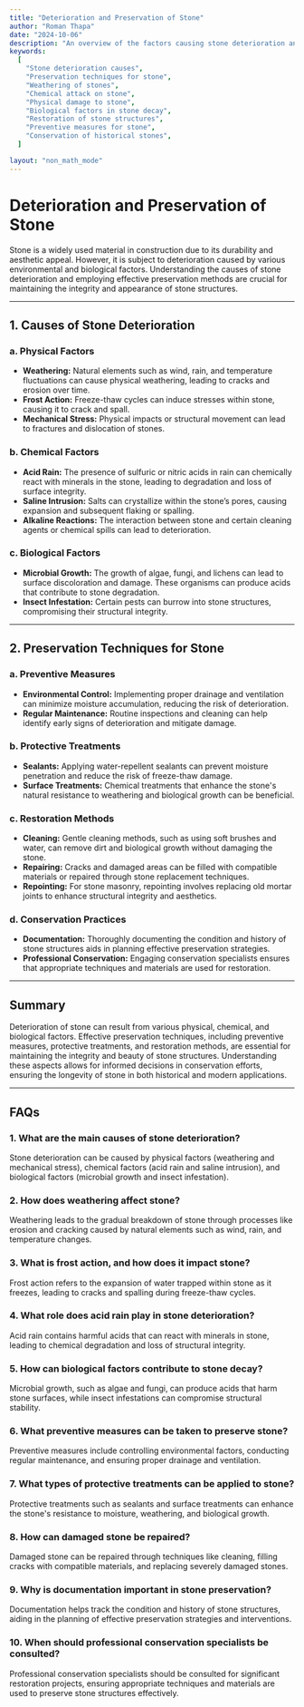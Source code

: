 ```yaml
---
title: "Deterioration and Preservation of Stone"
author: "Roman Thapa"
date: "2024-10-06"
description: "An overview of the factors causing stone deterioration and methods for its preservation."
keywords:
  [
    "Stone deterioration causes",
    "Preservation techniques for stone",
    "Weathering of stones",
    "Chemical attack on stone",
    "Physical damage to stone",
    "Biological factors in stone decay",
    "Restoration of stone structures",
    "Preventive measures for stone",
    "Conservation of historical stones",
  ]

layout: "non_math_mode"
---
```


# Deterioration and Preservation of Stone

Stone is a widely used material in construction due to its durability and aesthetic appeal. However, it is subject to deterioration caused by various environmental and biological factors. Understanding the causes of stone deterioration and employing effective preservation methods are crucial for maintaining the integrity and appearance of stone structures.

---

## 1. Causes of Stone Deterioration

### a. Physical Factors

- **Weathering:** Natural elements such as wind, rain, and temperature fluctuations can cause physical weathering, leading to cracks and erosion over time.
- **Frost Action:** Freeze-thaw cycles can induce stresses within stone, causing it to crack and spall.
- **Mechanical Stress:** Physical impacts or structural movement can lead to fractures and dislocation of stones.

### b. Chemical Factors

- **Acid Rain:** The presence of sulfuric or nitric acids in rain can chemically react with minerals in the stone, leading to degradation and loss of surface integrity.
- **Saline Intrusion:** Salts can crystallize within the stone’s pores, causing expansion and subsequent flaking or spalling.
- **Alkaline Reactions:** The interaction between stone and certain cleaning agents or chemical spills can lead to deterioration.

### c. Biological Factors

- **Microbial Growth:** The growth of algae, fungi, and lichens can lead to surface discoloration and damage. These organisms can produce acids that contribute to stone degradation.
- **Insect Infestation:** Certain pests can burrow into stone structures, compromising their structural integrity.

---

## 2. Preservation Techniques for Stone

### a. Preventive Measures

- **Environmental Control:** Implementing proper drainage and ventilation can minimize moisture accumulation, reducing the risk of deterioration.
- **Regular Maintenance:** Routine inspections and cleaning can help identify early signs of deterioration and mitigate damage.

### b. Protective Treatments

- **Sealants:** Applying water-repellent sealants can prevent moisture penetration and reduce the risk of freeze-thaw damage.
- **Surface Treatments:** Chemical treatments that enhance the stone's natural resistance to weathering and biological growth can be beneficial.

### c. Restoration Methods

- **Cleaning:** Gentle cleaning methods, such as using soft brushes and water, can remove dirt and biological growth without damaging the stone.
- **Repairing:** Cracks and damaged areas can be filled with compatible materials or repaired through stone replacement techniques.
- **Repointing:** For stone masonry, repointing involves replacing old mortar joints to enhance structural integrity and aesthetics.

### d. Conservation Practices

- **Documentation:** Thoroughly documenting the condition and history of stone structures aids in planning effective preservation strategies.
- **Professional Conservation:** Engaging conservation specialists ensures that appropriate techniques and materials are used for restoration.

---

## Summary

Deterioration of stone can result from various physical, chemical, and biological factors. Effective preservation techniques, including preventive measures, protective treatments, and restoration methods, are essential for maintaining the integrity and beauty of stone structures. Understanding these aspects allows for informed decisions in conservation efforts, ensuring the longevity of stone in both historical and modern applications.

---

## FAQs

### 1. What are the main causes of stone deterioration?

Stone deterioration can be caused by physical factors (weathering and mechanical stress), chemical factors (acid rain and saline intrusion), and biological factors (microbial growth and insect infestation).

### 2. How does weathering affect stone?

Weathering leads to the gradual breakdown of stone through processes like erosion and cracking caused by natural elements such as wind, rain, and temperature changes.

### 3. What is frost action, and how does it impact stone?

Frost action refers to the expansion of water trapped within stone as it freezes, leading to cracks and spalling during freeze-thaw cycles.

### 4. What role does acid rain play in stone deterioration?

Acid rain contains harmful acids that can react with minerals in stone, leading to chemical degradation and loss of structural integrity.

### 5. How can biological factors contribute to stone decay?

Microbial growth, such as algae and fungi, can produce acids that harm stone surfaces, while insect infestations can compromise structural stability.

### 6. What preventive measures can be taken to preserve stone?

Preventive measures include controlling environmental factors, conducting regular maintenance, and ensuring proper drainage and ventilation.

### 7. What types of protective treatments can be applied to stone?

Protective treatments such as sealants and surface treatments can enhance the stone's resistance to moisture, weathering, and biological growth.

### 8. How can damaged stone be repaired?

Damaged stone can be repaired through techniques like cleaning, filling cracks with compatible materials, and replacing severely damaged stones.

### 9. Why is documentation important in stone preservation?

Documentation helps track the condition and history of stone structures, aiding in the planning of effective preservation strategies and interventions.

### 10. When should professional conservation specialists be consulted?

Professional conservation specialists should be consulted for significant restoration projects, ensuring appropriate techniques and materials are used to preserve stone structures effectively.
